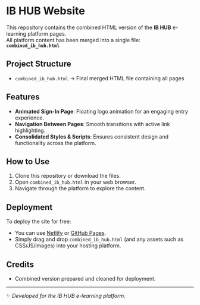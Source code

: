 # IB HUB Website

This repository contains the combined HTML version of the **IB HUB** e-learning platform pages.  
All platform content has been merged into a single file:  
**`combined_ib_hub.html`**

## Project Structure

- `combined_ib_hub.html` → Final merged HTML file containing all pages

## Features

- **Animated Sign-In Page**: Floating logo animation for an engaging entry experience.  
- **Navigation Between Pages**: Smooth transitions with active link highlighting.  
- **Consolidated Styles & Scripts**: Ensures consistent design and functionality across the platform.  

## How to Use

1. Clone this repository or download the files.  
2. Open `combined_ib_hub.html` in your web browser.  
3. Navigate through the platform to explore the content.  

## Deployment

To deploy the site for free:

- You can use [Netlify](https://www.netlify.com/) or [GitHub Pages](https://pages.github.com/).  
- Simply drag and drop `combined_ib_hub.html` (and any assets such as CSS/JS/images) into your hosting platform.  

## Credits

- Combined version prepared and cleaned for deployment.  

---

✨ *Developed for the IB HUB e-learning platform.*
